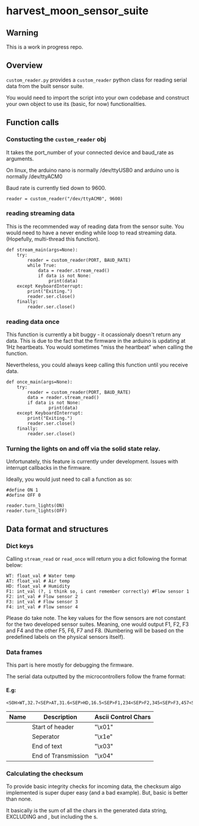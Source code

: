 # harvest_moon_sensor_suite

## Warning
This is a work in progress repo.

## Overview

`custom_reader.py` provides a `custom_reader` python class for reading serial data from the built sensor suite.

You would need to import the script into your own codebase and construct your own object to use its (basic, for now) functionalities.

## Function calls

### Constucting the `custom_reader` obj

It takes the port_number of your connected device and baud_rate as arguments.

On linux, the arduino nano is normally /dev/ttyUSB0 and arduino uno is normally /dev/ttyACM0

Baud rate is currently tied down to 9600.


```
reader = custom_reader("/dev/ttyACM0", 9600)
```

### reading streaming data

This is the recommended way of reading data from the sensor suite. You would need to have a never ending while loop to read streaming data. (Hopefully, multi-thread this function).

```
def stream_main(args=None):
    try:
        reader = custom_reader(PORT, BAUD_RATE)
        while True:
            data = reader.stream_read()
            if data is not None:
                print(data)
    except KeyboardInterrupt:
        print("Exiting.")
        reader.ser.close()
    finally:
        reader.ser.close()
```


### reading data once

This function is currently a bit buggy - it ocassionaly doesn't return any data. This is due to the fact that the firmware in the arduino is updating at 1Hz heartbeats. You would sometimes "miss the heartbeat" when calling the function.

Nevertheless, you could always keep calling this function until you receive data.

```
def once_main(args=None):
    try:
        reader = custom_reader(PORT, BAUD_RATE)
        data = reader.stream_read()
        if data is not None:
                print(data)
    except KeyboardInterrupt:
        print("Exiting.")
        reader.ser.close()
    finally:
        reader.ser.close()
```

### Turning the lights on and off via the solid state relay.

Unfortunately, this feature is currently under development. Issues with interrupt callbacks in the firmware.

Ideally, you would just need to call a function as so:

```
#define ON 1
#define OFF 0

reader.turn_lights(ON)
reader.turn_lights(OFF)
```

## Data format and structures

### Dict keys
Calling `stream_read` or `read_once` will return you a dict following the format below:

```
WT: float_val # Water temp
AT: float_val # Air temp
HD: float_val # Humidity
F1: int_val (?, i think so, i cant remember correctly) #Flow sensor 1
F2: int_val # Flow sensor 2
F3: int_val # Flow sensor 3
F4: int_val # Flow sensor 4
```

Please do take note. The key values for the flow sensors are not constant for the two developed sensor suites. Meaning, one would output F1, F2, F3 and F4 and the other F5, F6, F7 and F8. (Numbering will be based on the predefined labels on the physical sensors itself).

### Data frames

This part is here mostly for debugging the firmware.

The serial data outputted by the microcontrollers follow the frame format:

#### E.g:
```
<SOH>WT,32.7<SEP>AT,31.6<SEP>HD,16.5<SEP>F1,234<SEP>F2,345<SEP>F3,457<SEP>F4,678<EOText>checksum<EOTrans>
```

|Name|Description|Ascii Control Chars|
|---|---|---|
|<SOH>|Start of header|"\x01"|
|<SEP>|Seperator|"\x1e"|
|<EOText>|End of text|"\x03"|
|<EOTrans>|End of Transmission|"\x04"|
  
### Calculating the checksum

To provide basic integrity checks for incoming data, the checksum algo implemented is super duper easy (and a bad example). But, basic is better than none.

It basically is the sum of all the chars in the generated data string, EXCLUDING <SOH> <EOText> and <EOTrans>, but including the <SEP>s.
  


